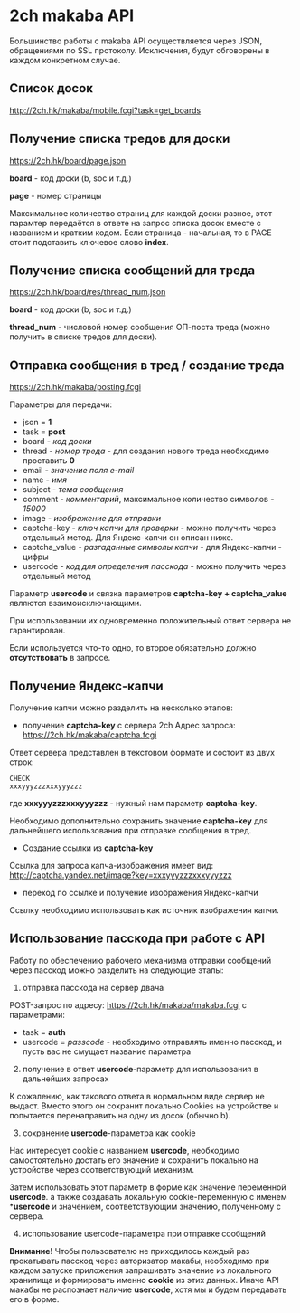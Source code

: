 # 2ch makaba API

Большинство работы с makaba API осуществляется через JSON, обращениями по SSL протоколу.
Исключения, будут обговорены в каждом конкретном случае.

## Список досок

http://2ch.hk/makaba/mobile.fcgi?task=get_boards


## Получение списка тредов для доски

https://2ch.hk/board/page.json

**board** - код доски (b, soc и т.д.)

**page** - номер страницы

Максимальное количество страниц для каждой доски разное, этот парамтер передаётся в ответе на запрос списка досок вместе с названием и кратким кодом.
Если страница - начальная, то в PAGE стоит подставить ключевое слово **index**.


## Получение списка сообщений для треда

https://2ch.hk/board/res/thread_num.json

**board** - код доски (b, soc и т.д.)

**thread_num** - числовой номер сообщения ОП-поста треда (можно получить в списке тредов для доски).


## Отправка сообщения в тред / создание треда

https://2ch.hk/makaba/posting.fcgi

Параметры для передачи:

+ json = **1**
+ task = **post**
+ board - *код доски*
+ thread - *номер треда* - для создания нового треда необходимо проставить **0**
+ email - *значение поля e-mail*
+ name - *имя*
+ subject - *тема сообщения*
+ comment - *комментарий*, максимальное количество символов - *15000*
+ image - *изображение для отправки*
+ captcha-key - *ключ капчи для проверки* - можно получить через отдельный метод. Для Яндекс-капчи он описан ниже.
+ captcha_value - *разгаданные символы капчи* - для Яндекс-капчи - цифры
+ usercode - *код для определения пасскода* - можно получить через отдельный метод

Параметр **usercode** и связка параметров **captcha-key + captcha_value** являются взаимоисключающими.

При использовании их одновременно положительный ответ сервера не гарантирован.

Если используется что-то одно, то второе обязательно должно **отсутствовать** в запросе.


## Получение Яндекс-капчи

Получение капчи можно разделить на несколько этапов:

+ получение **captcha-key** с сервера 2ch
Адрес запроса: https://2ch.hk/makaba/captcha.fcgi

Ответ сервера представлен в текстовом формате и состоит из двух строк:

```
CHECK
xxxyyyzzzxxxyyyzzz
```
где **xxxyyyzzzxxxyyyzzz** - нужный нам параметр **captcha-key**.

Необходимо дополнительно сохранить значение **captcha-key** для дальнейшего использования при отправке сообщения в тред.

+ Создание ссылки из **captcha-key**

Ссылка для запроса капча-изображения имеет вид:
http://captcha.yandex.net/image?key=xxxyyyzzzxxxyyyzzz

+ переход по ссылке и получение изображения Яндекс-капчи

Ссылку необходимо использовать как источник изображения капчи.


## Использование пасскода при работе с API

Работу по обеспечению рабочего механизма отправки сообщений через пасскод можно разделить на следующие этапы:

1) отправка пасскода на сервер двача

POST-запрос по адресу: https://2ch.hk/makaba/makaba.fcgi с параметрами:
  + task = **auth**
  + usercode = *passcode* - необходимо отправлять именно пасскод, и пусть вас не смущает название параметра

2) получение в ответ **usercode**-параметр для использования в дальнейших запросах

К сожалению, как такового ответа в нормальном виде сервер не выдаст. Вместо этого он сохранит локально Cookies на устройстве и попытается перенаправить на одну из досок (обычно b).

3) сохранение **usercode**-параметра как cookie

Нас интересует cookie с названием **usercode**, необходимо самостоятельно достать его значение и сохранить локально на устройстве через соответствующий механизм.

Затем использовать этот параметр в форме как значение переменной **usercode**. а также создавать локальную cookie-переменную с именем ***usercode** и значением, соответствующим значению, полученному с сервера.

4) использование usercode-параметра при отправке сообщений

**Внимание!**  Чтобы пользователю не приходилось каждый раз прокатывать пасскод через авторизатор макабы, необходимо при каждом запуске приложения запрашивать значение из локального хранилища и формировать именно **cookie** из этих данных. Иначе API макабы не распознает наличие **usercode**, хотя мы и будем передавать его в форме.